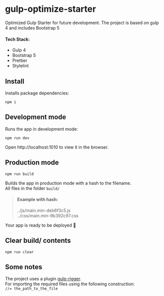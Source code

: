 # gulp-optimize-starter

Optimized Gulp Starter for future development.
The project is based on gulp 4 and includes Bootstrap 5

#### Tech Stack:

- Gulp 4
- Bootstrap 5
- Prettier
- Stylelint

## Install

Installs package dependencies: 

`npm i`

## Development mode

Runs the app in development mode:

`npm run dev`

Open http://localhost:1010 to view it in the browser.

## Production mode

`npm run build`

Builds the app in production mode with a hash to the filename. \
All files in the folder `build/`

> #### Example with hash: 
> ../js/main.min-deb6f3c5.js \
> ../css/main.min-9b392c97.css 

Your app is ready to be deployed 🤟

## Сlear build/ contents

`npm run clear`

## Some notes

The project uses a plugin [gulp-rigger](https://www.npmjs.com/package/gulp-rigger). \
For importing the required files using the following construction: \
`//= the_path_to_the_file`

